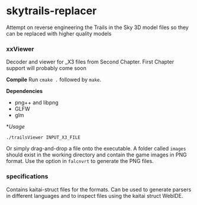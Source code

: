 # skytrails-replacer
Attempt on reverse engineering the Trails in the Sky 3D model files so they can be replaced with higher quality models


### xxViewer

Decoder and viewer for _X3 files from Second Chapter. First Chapter support will probably come soon

**Compile**
Run `cmake .` followed by `make`.

**Dependencies**

- png++ and libpng
- GLFW
- glm

**Usage*

`./trailsViewer INPUT_X3_FILE`

Or simply drag-and-drop a file onto the executable. A folder called `images` should exist in the working directory and contain the game images in PNG format. Use the option in `falcnvrt` to generate the PNG files.

### specifications

Contains kaitai-struct files for the formats. Can be used to generate parsers in different languages and to inspect files using the kaitai struct WebIDE.